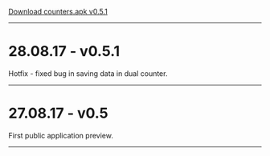 [Download counters.apk v0.5.1](counters-signed-0.5.1.apk)
* * *

# [](#header-1)28.08.17 - v0.5.1
Hotfix - fixed bug in saving data in dual counter.
* * *

# [](#header-1)27.08.17 - v0.5
First public application preview.
* * *